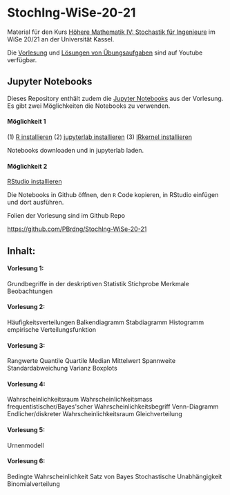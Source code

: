 # StochIng-WiSe-20-21

Material für den Kurs [Höhere Mathematik IV: Stochastik für Ingenieure](https://portal.uni-kassel.de/qisserver/rds?state=verpublish&status=init&vmfile=no&publishid=177662&moduleCall=webInfo&publishConfFile=webInfo&publishSubDir=veranstaltung) im WiSe 20/21 an der Universität Kassel.

Die [Vorlesung](https://www.youtube.com/playlist?list=PLIIRjhhOmUg9GPqUfvdhS0fU6XJ_b7YxT) und [Lösungen von Übungsaufgaben](https://www.youtube.com/playlist?list=PLIIRjhhOmUg8jyt5kQQpSBhHkLqykpnhJ) sind auf Youtube verfügbar.

## Jupyter Notebooks

Dieses Repository enthält zudem die [Jupyter Notebooks](https://github.com/PBrdng/StochIng-WiSe-20-21/tree/main/Notebooks) aus der Vorlesung.
Es gibt zwei Möglichkeiten die Notebooks zu verwenden.


#### Möglichkeit 1

(1) [R installieren](https://www.r-project.org) (2) [jupyterlab installieren](https://jupyterlab.readthedocs.io/en/stable/getting_started/installation.html) (3) [IRkernel installieren](https://github.com/IRkernel/IRkernel)

Notebooks downloaden und in jupyterlab laden.


#### Möglichkeit 2

[RStudio installieren](https://rstudio.com/products/rstudio/download/)

Die Notebooks in Github öffnen, den `R` Code kopieren, in RStudio einfügen und dort ausführen.


Folien der Vorlesung sind im Github Repo

https://github.com/PBrdng/StochIng-WiSe-20-21


## Inhalt:

#### Vorlesung 1:
Grundbegriffe in der deskriptiven Statistik
Stichprobe
Merkmale
Beobachtungen

#### Vorlesung 2:
Häufigkeitsverteilungen
Balkendiagramm
Stabdiagramm
Histogramm
empirische Verteilungsfunktion

#### Vorlesung 3:
Rangwerte
Quantile
Quartile
Median
Mittelwert
Spannweite
Standardabweichung
Varianz
Boxplots

#### Vorlesung 4:
Wahrscheinlichkeitsraum
Wahrscheinlichkeitsmass
frequentistischer/Bayes'scher Wahrscheinlichkeitsbegriff
Venn-Diagramm
Endlicher/diskreter Wahrscheinlichkeitsraum
Gleichverteilung

#### Vorlesung 5:
Urnenmodell

#### Vorlesung 6:
Bedingte Wahrscheinlichkeit
Satz von Bayes
Stochastische Unabhängigkeit
Binomialverteilung
